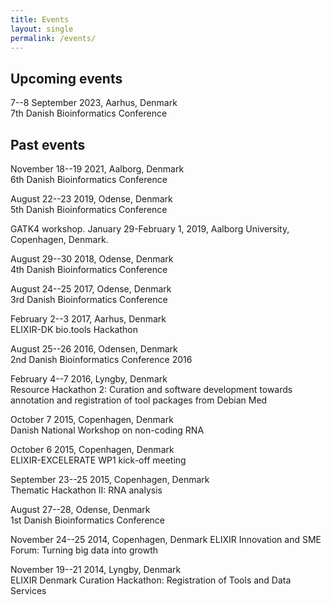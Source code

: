 ```yaml
---
title: Events
layout: single
permalink: /events/
---
```


## Upcoming events

7--8 September 2023, Aarhus, Denmark  
7th Danish Bioinformatics Conference

## Past events

November 18--19 2021, Aalborg, Denmark  
6th Danish Bioinformatics Conference

August 22--23 2019, Odense, Denmark  
5th Danish Bioinformatics Conference

GATK4 workshop. January 29-February 1, 2019, Aalborg University, Copenhagen, Denmark.

August 29--30 2018, Odense, Denmark  
4th Danish Bioinformatics Conference

August 24--25 2017, Odense, Denmark  
3rd Danish Bioinformatics Conference

February 2--3 2017, Aarhus, Denmark  
ELIXIR-DK bio.tools Hackathon

August 25--26 2016, Odensen, Denmark  
2nd Danish Bioinformatics Conference 2016

February 4--7 2016, Lyngby, Denmark  
Resource Hackathon 2: Curation and software development towards annotation and registration of tool packages from Debian Med

October 7 2015, Copenhagen, Denmark  
Danish National Workshop on non-coding RNA

October 6 2015, Copenhagen, Denmark  
ELIXIR-EXCELERATE WP1 kick-off meeting

September 23--25 2015, Copenhagen, Denmark  
Thematic Hackathon II: RNA analysis

August 27--28, Odense, Denmark  
1st Danish Bioinformatics Conference

November 24--25 2014, Copenhagen, Denmark
ELIXIR Innovation and SME Forum: Turning big data into growth

November 19--21 2014, Lyngby, Denmark  
ELIXIR Denmark Curation Hackathon: Registration of Tools and Data Services
